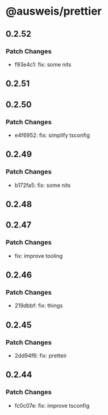 # @ausweis/prettier

## 0.2.52

### Patch Changes

- f93e4c1: fix: some nits

## 0.2.51

## 0.2.50

### Patch Changes

- e4f6952: fix: simplify tsconfig

## 0.2.49

### Patch Changes

- b172fa5: fix: some nits

## 0.2.48

## 0.2.47

### Patch Changes

- fix: improve tooling

## 0.2.46

### Patch Changes

- 219dbbf: fix: things

## 0.2.45

### Patch Changes

- 2dd94f6: fix: pretteir

## 0.2.44

### Patch Changes

- fc0c07e: fix: improve tsconfig
